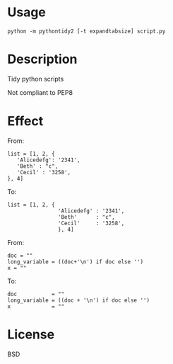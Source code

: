 
# Usage

`python -m pythontidy2 [-t expandtabsize] script.py `

# Description

Tidy python scripts

Not compliant to PEP8

# Effect

From:

    list = [1, 2, {
       'Alicedefg': '2341',
       'Beth' : "c",
       'Cecil' : '3258',
    }, 4]

To:

    list = [1, 2, {
                    'Alicedefg' : '2341',
                    'Beth'      : "c",
                    'Cecil'     : '3258',
                    }, 4]

From:

    doc = ""
    long_variable = ((doc+'\n') if doc else '')
    x = ""

To:

    doc           = ""
    long_variable = ((doc + '\n') if doc else '')
    x             = ""

# License

BSD
